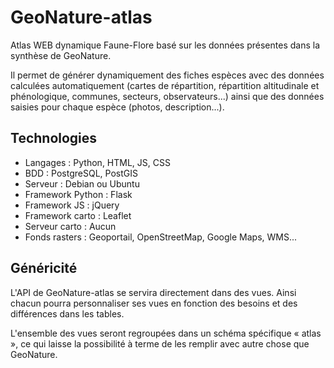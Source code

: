 # GeoNature-atlas

Atlas WEB dynamique Faune-Flore basé sur les données présentes dans la synthèse de GeoNature.

Il permet de générer dynamiquement des fiches espèces avec des données calculées automatiquement (cartes de répartition, répartition altitudinale et phénologique, communes, secteurs, observateurs...) ainsi que des données saisies pour chaque espèce (photos, description...). 

Technologies
------------

- Langages : Python, HTML, JS, CSS
- BDD : PostgreSQL, PostGIS
- Serveur : Debian ou Ubuntu
- Framework Python : Flask
- Framework JS : jQuery
- Framework carto : Leaflet
- Serveur carto : Aucun
- Fonds rasters : Geoportail, OpenStreetMap, Google Maps, WMS...

Généricité
----------

L'API de GeoNature-atlas se servira directement dans des vues. Ainsi chacun pourra personnaliser ses vues en fonction des besoins et des différences dans les tables. 

L'ensemble des vues seront regroupées dans un schéma spécifique « atlas », ce qui laisse la possibilité à terme de les remplir avec autre chose que GeoNature.
